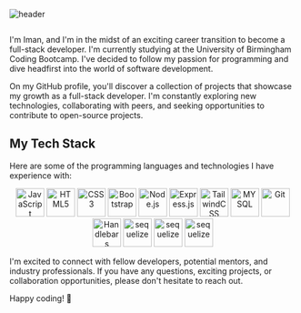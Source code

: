 ![header](https://capsule-render.vercel.app/api?type=waving&color=auto&height=130&section=header&fontSize=60&text=Hi%20Everyone!&fontColor=ffffff)

<img src="https://komarev.com/ghpvc/?username=Iman-Jama&style=flat-square&color=blue" alt=""/>

I'm Iman, and I'm in the midst of an exciting career transition to become a full-stack developer. I'm currently studying at the University of Birmingham Coding Bootcamp. I've decided to follow my passion for programming and dive headfirst into the world of software development.

On my GitHub profile, you'll discover a collection of projects that showcase my growth as a full-stack developer. I'm constantly exploring new technologies, collaborating with peers, and seeking opportunities to contribute to open-source projects.

## My Tech Stack

Here are some of the programming languages and technologies I have experience with:

<div align="center">
  <img src="https://cdn.jsdelivr.net/gh/devicons/devicon/icons/javascript/javascript-original.svg" alt="JavaScript" height="50" />
  <img src="https://cdn.jsdelivr.net/gh/devicons/devicon/icons/html5/html5-original-wordmark.svg" alt="HTML5" height="50" />
  <img src="https://cdn.jsdelivr.net/gh/devicons/devicon/icons/css3/css3-original.svg" alt="CSS3" height="50" />
  <img src="https://cdn.jsdelivr.net/gh/devicons/devicon/icons/bootstrap/bootstrap-original-wordmark.svg" alt="Bootstrap" height="50" />
  <img src="https://cdn.jsdelivr.net/gh/devicons/devicon/icons/nodejs/nodejs-original.svg" alt="Node.js" height="50" />
  <img src="https://cdn.jsdelivr.net/gh/devicons/devicon/icons/express/express-original-wordmark.svg" alt="Express.js" height="50" />
  <img src="https://cdn.jsdelivr.net/gh/devicons/devicon/icons/tailwindcss/tailwindcss-plain.svg" alt="TailwindCSS" height="50" />
  <img src="https://cdn.jsdelivr.net/gh/devicons/devicon/icons/mysql/mysql-original-wordmark.svg" alt="MYSQL" height="50" />
  <img src="https://cdn.jsdelivr.net/gh/devicons/devicon/icons/jquery/jquery-plain-wordmark.svg" alt="Git" height="50" />
  <img src="https://cdn.jsdelivr.net/gh/devicons/devicon/icons/handlebars/handlebars-original-wordmark.svg" alt="Handlebars" height="50" />
  <img src="https://cdn.jsdelivr.net/gh/devicons/devicon/icons/sequelize/sequelize-original.svg" alt="sequelize" height="50" />
  <img src="https://cdn.jsdelivr.net/gh/devicons/devicon/icons/react/react-original.svg" alt="sequelize" height="50" />
  <img src="https://cdn.jsdelivr.net/gh/devicons/devicon/icons/mongoDB/mongoDB-original.svg" alt="sequelize" height="50" />
</div>

I'm excited to connect with fellow developers, potential mentors, and industry professionals. If you have any questions, exciting projects, or collaboration opportunities, please don't hesitate to reach out.

Happy coding! 🚀

